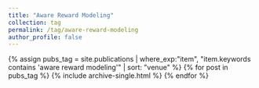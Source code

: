 ```yaml
---
title: "Aware Reward Modeling"
collection: tag
permalink: /tag/aware-reward-modeling
author_profile: false
---
```

{% assign pubs_tag = site.publications | where_exp:"item", "item.keywords contains 'aware reward modeling'" | sort: "venue" %}
{% for post in pubs_tag %}
  {% include archive-single.html %}
{% endfor %}